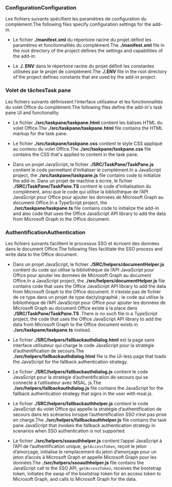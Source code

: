 ### <a name="configuration"></a><span data-ttu-id="c6cdc-101">Configuration</span><span class="sxs-lookup"><span data-stu-id="c6cdc-101">Configuration</span></span>

<span data-ttu-id="c6cdc-102">Les fichiers suivants spécifient les paramètres de configuration du complément.</span><span class="sxs-lookup"><span data-stu-id="c6cdc-102">The following files specify configuration settings for the add-in.</span></span>

- <span data-ttu-id="c6cdc-103">Le fichier **./manifest.xml** du répertoire racine du projet définit les paramètres et fonctionnalités du complément.</span><span class="sxs-lookup"><span data-stu-id="c6cdc-103">The **./manifest.xml** file in the root directory of the project defines the settings and capabilities of the add-in.</span></span>

- <span data-ttu-id="c6cdc-104">Le **./. ENV** dans le répertoire racine du projet définit les constantes utilisées par le projet de complément.</span><span class="sxs-lookup"><span data-stu-id="c6cdc-104">The **./.ENV** file in the root directory of the project defines constants that are used by the add-in project.</span></span>

### <a name="task-pane"></a><span data-ttu-id="c6cdc-105">Volet de tâches</span><span class="sxs-lookup"><span data-stu-id="c6cdc-105">Task pane</span></span> 

<span data-ttu-id="c6cdc-106">Les fichiers suivants définissent l’interface utilisateur et les fonctionnalités du volet Office du complément.</span><span class="sxs-lookup"><span data-stu-id="c6cdc-106">The following files define the add-in's task pane UI and functionality.</span></span>

- <span data-ttu-id="c6cdc-107">Le fichier **./src/taskpane/taskpane.html** contient les balises HTML du volet Office.</span><span class="sxs-lookup"><span data-stu-id="c6cdc-107">The **./src/taskpane/taskpane.html** file contains the HTML markup for the task pane.</span></span>

- <span data-ttu-id="c6cdc-108">Le fichier **./src/taskpane/taskpane.css** contient le style CSS appliqué au contenu du volet Office.</span><span class="sxs-lookup"><span data-stu-id="c6cdc-108">The **./src/taskpane/taskpane.css** file contains the CSS that's applied to content in the task pane.</span></span>

- <span data-ttu-id="c6cdc-109">Dans un projet JavaScript, le fichier **./SRC/TaskPane/TaskPane.js** contient le code permettant d’initialiser le complément.</span><span class="sxs-lookup"><span data-stu-id="c6cdc-109">In a JavaScript project, the **./src/taskpane/taskpane.js** file contains code to initialize the add-in.</span></span> <span data-ttu-id="c6cdc-110">Dans un projet de machine à écrire, le fichier **./SRC/TaskPane/TaskPane.TS** contient le code d’initialisation du complément, ainsi que le code qui utilise la bibliothèque de l’API JavaScript pour Office pour ajouter les données de Microsoft Graph au document Office.</span><span class="sxs-lookup"><span data-stu-id="c6cdc-110">In a TypeScript project, the **./src/taskpane/taskpane.ts** file contains code to initialize the add-in and also code that uses the Office JavaScript API library to add the data from Microsoft Graph to the Office document.</span></span>

### <a name="authentication"></a><span data-ttu-id="c6cdc-111">Authentification</span><span class="sxs-lookup"><span data-stu-id="c6cdc-111">Authentication</span></span>

<span data-ttu-id="c6cdc-112">Les fichiers suivants facilitent le processus SSO et écrivent des données dans le document Office.</span><span class="sxs-lookup"><span data-stu-id="c6cdc-112">The following files facilitate the SSO process and write data to the Office document.</span></span>

- <span data-ttu-id="c6cdc-113">Dans un projet JavaScript, le fichier **./SRC/helpers/documentHelper.js** contient du code qui utilise la bibliothèque de l’API JavaScript pour Office pour ajouter les données de Microsoft Graph au document Office.</span><span class="sxs-lookup"><span data-stu-id="c6cdc-113">In a JavaScript project, the **./src/helpers/documentHelper.js** file contains code that uses the Office JavaScript API library to add the data from Microsoft Graph to the Office document.</span></span> <span data-ttu-id="c6cdc-114">Il n’existe pas de fichier de ce type dans un projet de type dactylographié ; le code qui utilise la bibliothèque de l’API JavaScript pour Office pour ajouter les données de Microsoft Graph au document Office existe à la place dans **./SRC/TaskPane/TaskPane.TS** .</span><span class="sxs-lookup"><span data-stu-id="c6cdc-114">There is no such file in a TypeScript project; the code that uses the Office JavaScript API library to add the data from Microsoft Graph to the Office document exists in **./src/taskpane/taskpane.ts** instead.</span></span>

- <span data-ttu-id="c6cdc-115">Le fichier **./SRC/helpers/fallbackauthdialog.html** est la page sans interface utilisateur qui charge le code JavaScript pour la stratégie d’authentification de secours.</span><span class="sxs-lookup"><span data-stu-id="c6cdc-115">The **./src/helpers/fallbackauthdialog.html** file is the UI-less page that loads the JavaScript for the fallback authentication strategy.</span></span>

- <span data-ttu-id="c6cdc-116">Le fichier **./SRC/helpers/fallbackauthdialog.js** contient le code JavaScript pour la stratégie d’authentification de secours qui se connecte à l’utilisateur avec MSAL. js.</span><span class="sxs-lookup"><span data-stu-id="c6cdc-116">The **./src/helpers/fallbackauthdialog.js** file contains the JavaScript for the fallback authentication strategy that signs in the user with msal.js.</span></span>

- <span data-ttu-id="c6cdc-117">Le fichier **./SRC/helpers/fallbackauthhelper.js** contient le code JavaScript du volet Office qui appelle la stratégie d’authentification de secours dans les scénarios lorsque l’authentification SSO n’est pas prise en charge.</span><span class="sxs-lookup"><span data-stu-id="c6cdc-117">The **./src/helpers/fallbackauthhelper.js** file contains the task pane JavaScript that invokes the fallback authentication strategy in scenarios when SSO authentication is not supported.</span></span>

- <span data-ttu-id="c6cdc-118">Le fichier **./src/helpers/ssoauthhelper.js** contient l’appel JavaScript à l’API de l’authentification unique, `getAccessToken`, reçoit le jeton d’amorçage, initialise le remplacement du jeton d’amorçage pour un jeton d’accès à Microsoft Graph et appelle Microsoft Graph pour les données.</span><span class="sxs-lookup"><span data-stu-id="c6cdc-118">The **./src/helpers/ssoauthhelper.js** file contains the JavaScript call to the SSO API, `getAccessToken`, receives the bootstrap token, initiates the swap of the bootstrap token for an access token to Microsoft Graph, and calls to Microsoft Graph for the data.</span></span>